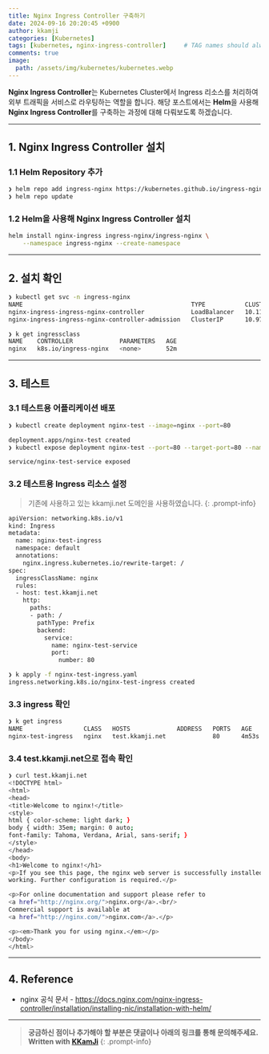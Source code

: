```yaml
---
title: Nginx Ingress Controller 구축하기
date: 2024-09-16 20:20:45 +0900
author: kkamji
categories: [Kubernetes]
tags: [kubernetes, nginx-ingress-controller]     # TAG names should always be lowercase
comments: true
image:
  path: /assets/img/kubernetes/kubernetes.webp
---
```


**Nginx Ingress Controller**는 Kubernetes Cluster에서 Ingress 리소스를 처리하여 외부 트래픽을 서비스로 라우팅하는 역할을 합니다. 해당 포스트에서는 **Helm**을 사용해 **Nginx Ingress Controller**를 구축하는 과정에 대해 다뤄보도록 하겠습니다.

---

## 1. Nginx Ingress Controller 설치

### 1.1 Helm Repository 추가

```bash
❯ helm repo add ingress-nginx https://kubernetes.github.io/ingress-nginx
❯ helm repo update
```

### 1.2 Helm을 사용해 Nginx Ingress Controller 설치

```bash
helm install nginx-ingress ingress-nginx/ingress-nginx \
    --namespace ingress-nginx --create-namespace
```

---

## 2. 설치 확인

```bash
❯ kubectl get svc -n ingress-nginx
NAME                                               TYPE           CLUSTER-IP      EXTERNAL-IP   PORT(S)                      AGE
nginx-ingress-ingress-nginx-controller             LoadBalancer   10.111.215.81   10.0.0.240    80:32251/TCP,443:31300/TCP   3m
nginx-ingress-ingress-nginx-controller-admission   ClusterIP      10.97.125.60    <none>        443/TCP                      3m

❯ k get ingressclass
NAME    CONTROLLER             PARAMETERS   AGE
nginx   k8s.io/ingress-nginx   <none>       52m
```

---

## 3. 테스트

### 3.1 테스트용 어플리케이션 배포

```bash
❯ kubectl create deployment nginx-test --image=nginx --port=80

deployment.apps/nginx-test created
❯ kubectl expose deployment nginx-test --port=80 --target-port=80 --name=nginx-test-service

service/nginx-test-service exposed
```

### 3.2 테스트용 Ingress 리소스 설정

> 기존에 사용하고 있는 kkamji.net 도메인을 사용하였습니다.
{: .prompt-info}

```bash
apiVersion: networking.k8s.io/v1
kind: Ingress
metadata:
  name: nginx-test-ingress
  namespace: default
  annotations:
    nginx.ingress.kubernetes.io/rewrite-target: /
spec:
  ingressClassName: nginx
  rules:
  - host: test.kkamji.net
    http:
      paths:
      - path: /
        pathType: Prefix
        backend:
          service:
            name: nginx-test-service
            port:
              number: 80

❯ k apply -f nginx-test-ingress.yaml
ingress.networking.k8s.io/nginx-test-ingress created
```

### 3.3 ingress 확인

```bash
❯ k get ingress
NAME                 CLASS   HOSTS             ADDRESS   PORTS   AGE
nginx-test-ingress   nginx   test.kkamji.net             80      4m53s
```

### 3.4 test.kkamji.net으로 접속 확인

```bash
❯ curl test.kkamji.net
<!DOCTYPE html>
<html>
<head>
<title>Welcome to nginx!</title>
<style>
html { color-scheme: light dark; }
body { width: 35em; margin: 0 auto;
font-family: Tahoma, Verdana, Arial, sans-serif; }
</style>
</head>
<body>
<h1>Welcome to nginx!</h1>
<p>If you see this page, the nginx web server is successfully installed and
working. Further configuration is required.</p>

<p>For online documentation and support please refer to
<a href="http://nginx.org/">nginx.org</a>.<br/>
Commercial support is available at
<a href="http://nginx.com/">nginx.com</a>.</p>

<p><em>Thank you for using nginx.</em></p>
</body>
</html>
```

---

## 4. Reference

- nginx 공식 문서 - <https://docs.nginx.com/nginx-ingress-controller/installation/installing-nic/installation-with-helm/>

---
> **궁금하신 점이나 추가해야 할 부분은 댓글이나 아래의 링크를 통해 문의해주세요.**  
> **Written with [KKamJi](https://www.linkedin.com/in/taejikim/)**
{: .prompt-info}
